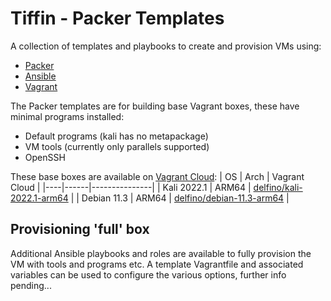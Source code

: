 # Tiffin - Packer Templates

A collection of templates and playbooks to create and provision VMs using:
- [Packer](https://www.packer.io/)
- [Ansible](https://www.ansible.com/)
- [Vagrant](https://www.vagrantup.com/)

The Packer templates are for building base Vagrant boxes, these have minimal programs installed:
- Default programs (kali has no metapackage)
- VM tools (currently only parallels supported)
- OpenSSH

These base boxes are available on [Vagrant Cloud](https://app.vagrantup.com/delfino):
| OS | Arch | Vagrant Cloud |
|----|------|---------------|
| Kali 2022.1 | ARM64 | [delfino/kali-2022.1-arm64](https://app.vagrantup.com/delfino/boxes/kali-2022.1-arm64) |
| Debian 11.3 | ARM64 | [delfino/debian-11.3-arm64](https://app.vagrantup.com/delfino/boxes/debian-11.3-arm64) |


## Provisioning 'full' box

Additional Ansible playbooks and roles are available to fully provision the VM with tools and programs etc. A template Vagrantfile and associated variables can be used to configure the various options, further info pending...

